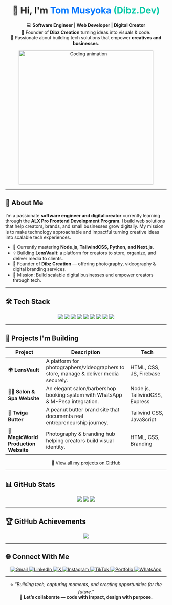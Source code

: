 <!--
 🌟 Professional GitHub Profile
 Author: Tom Musyoka (Dibz.Dev)
-->

<div align="center">

<h1>👋 Hi, I'm <span style="color:#0078ff;">Tom Musyoka</span> <span style="color:#00c9a7;">(Dibz.Dev)</span></h1>

<p>
💻 <strong>Software Engineer | Web Developer | Digital Creator</strong><br/>
📸 Founder of <strong>Dibz Creation</strong>  turning ideas into visuals & code.<br/>
🚀 Passionate about building tech solutions that empower <strong>creatives and businesses</strong>.
</p>

<img src="https://media.giphy.com/media/L1R1tvI9svkIWwpVYr/giphy.gif" width="420" alt="Coding animation"/>

</div>

---

## 🧭 **About Me**
<p>
I’m a passionate <strong>software engineer and digital creator</strong> currently learning through the <strong>ALX Pro Frontend Development Program</strong>.  
I build web solutions that help creators, brands, and small businesses grow digitally.  
My mission is to make technology approachable and impactful turning creative ideas into scalable tech experiences.
</p>

<ul>
  <li>🌱 Currently mastering <strong>Node.js, TailwindCSS, Python, and Next.js</strong>.</li>
  <li>💡 Building <strong>LensVault</strong>: a platform for creators to store, organize, and deliver media to clients.</li>
  <li>🎥 Founder of <strong>Dibz Creation</strong> — offering photography, videography & digital branding services.</li>
  <li>🎯 Mission: Build scalable digital businesses and empower creators through tech.</li>
</ul>

---

## 🛠️ **Tech Stack**
<p align="center">
  <img src="https://img.shields.io/badge/HTML5-E34F26?style=for-the-badge&logo=html5&logoColor=white" />
  <img src="https://img.shields.io/badge/CSS3-1572B6?style=for-the-badge&logo=css3&logoColor=white" />
  <img src="https://img.shields.io/badge/JavaScript-F7DF1E?style=for-the-badge&logo=javascript&logoColor=black" />
  <img src="https://img.shields.io/badge/Node.js-339933?style=for-the-badge&logo=nodedotjs&logoColor=white" />
  <img src="https://img.shields.io/badge/TailwindCSS-06B6D4?style=for-the-badge&logo=tailwindcss&logoColor=white" />
  <img src="https://img.shields.io/badge/Next.js-000000?style=for-the-badge&logo=nextdotjs&logoColor=white" />
  <img src="https://img.shields.io/badge/Python-3776AB?style=for-the-badge&logo=python&logoColor=white" />
  <img src="https://img.shields.io/badge/Git-F05032?style=for-the-badge&logo=git&logoColor=white" />
  <img src="https://img.shields.io/badge/VS%20Code-0078D4?style=for-the-badge&logo=visualstudiocode&logoColor=white" />
</p>

---

## 🧩 **Projects I'm Building**
| Project | Description | Tech |
|----------|--------------|------|
| 🌍 **LensVault** | A platform for photographers/videographers to store, manage & deliver media securely. | HTML, CSS, JS, Firebase | COMING SOON
| 💇‍♂️ **Salon & Spa Website** | An elegant salon/barbershop booking system with WhatsApp & M-Pesa integration. | Node.js, TailwindCSS, Express |
| 🥜 **Twiga Butter** | A peanut butter brand site that documents real entrepreneurship journey. | Tailwind CSS, JavaScript |
| 📸 **MagicWorld Production Website** | Photography & branding hub helping creators build visual identity. | HTML, CSS, Branding |

<p align="center">
  🔗 <a href="https://github.com/DibzDev?tab=repositories" target="_blank">View all my projects on GitHub</a>
</p>

---

## 📊 **GitHub Stats**

<div align="center">
  
![](https://github-readme-stats.vercel.app/api?username=DibzDev&theme=tokyonight&show_icons=true&count_private=true)
![](https://github-readme-streak-stats.herokuapp.com/?user=DibzDev&theme=tokyonight)
![](https://github-readme-stats.vercel.app/api/top-langs/?username=DibzDev&layout=compact&theme=radical)

</div>

---

## 🏆 **GitHub Achievements**
<div align="center">

![](https://github-profile-trophy.vercel.app/?username=DibzDev&theme=dracula&no-frame=false&no-bg=false&margin-w=4)

</div>

---

## 🌐 **Connect With Me**
<div align="center">

<a href="mailto:tommusyoka961@gmail.com" target="_blank">
<img src="https://img.shields.io/badge/Gmail-D14836?style=for-the-badge&logo=gmail&logoColor=white" alt="Gmail" />
</a>

<a href="https://www.linkedin.com/in/tom-musyoka-699024378" target="_blank">
<img src="https://img.shields.io/badge/LinkedIn-0078FF?style=for-the-badge&logo=linkedin&logoColor=white" alt="LinkedIn" />
</a>

<a href="https://x.com/dibz_dev?t=2KUpoJW5k-d3V_12GiIspQ&s=09" target="_blank">
<img src="https://img.shields.io/badge/Twitter-1DA1F2?style=for-the-badge&logo=x&logoColor=white" alt="X" />
</a>

<a href="https://www.instagram.com/dibz.dev" target="_blank">
<img src="https://img.shields.io/badge/Instagram-E4405F?style=for-the-badge&logo=instagram&logoColor=white" alt="Instagram" />
</a>

<a href="https://www.tiktok.com/@dibz.dev" target="_blank">
<img src="https://img.shields.io/badge/TikTok-010101?style=for-the-badge&logo=tiktok&logoColor=white" alt="TikTok" />
</a>

<a href="https://sites.google.com/view/tom-musyoka?usp=sharing" target="_blank">
<img src="https://img.shields.io/badge/Portfolio-000000?style=for-the-badge&logo=About.me&logoColor=white" alt="Portfolio" />
</a>

<a href="https://wa.me/254113013792" target="_blank">
<img src="https://img.shields.io/badge/WhatsApp-25D366?style=for-the-badge&logo=whatsapp&logoColor=white" alt="WhatsApp" />
</a>

</div>

---

<div align="center">

⭐ <em>“Building tech, capturing moments, and creating opportunities for the future.”</em><br/>
💬 <strong>Let’s collaborate — code with impact, design with purpose.</strong>

</div>
